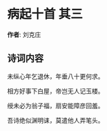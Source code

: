 # 病起十首  其三

**作者**: 刘克庄

## 诗词内容

未纵心年乞退休，年垂八十更何求。

相方好事下白屋，帝岂无人记玉楼。

绶未必为翁子福，扇安能障彦回羞。

吾诗绝似渊明诔，莫遣他人弄笔头。

